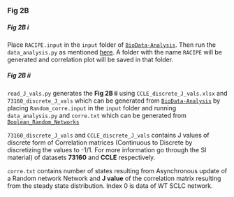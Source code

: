 ### Fig 2B

##### Fig 2B i

Place ``RACIPE.input`` in the ``input`` folder of [``BioData-Analysis``](https://github.com/uday2607/CSB-SCLC/tree/master/Additional_Codes/BioData-Analysis). Then run the ``data_analysis.py`` as mentioned [here](https://github.com/uday2607/CSB-SCLC/tree/master/Additional_Codes/BioData-Analysis). A folder with the name ``RACIPE`` will be generated and correlation plot will be saved in that folder.

##### Fig 2B ii

``read_J_vals.py`` generates the **Fig 2B ii** using ``CCLE_discrete_J_vals.xlsx`` and ``73160_discrete_J_vals`` which can be generated from [``BioData-Analysis``](https://github.com/uday2607/CSB-SCLC/tree/master/Additional_Codes/BioData-Analysis) by placing ``Random_corre.input`` in the ``input`` folder and running ``data_analysis.py`` and ``corre.txt`` which can be generated from [``Boolean_Random_Networks``](https://github.com/uday2607/CSB-SCLC/tree/master/Additional_Codes/Boolean_Random_Networks)

``73160_discrete_J_vals`` and ``CCLE_discrete_J_vals`` contains J values of discrete form of Correlation matrices (Continuous to Discrete by discretizing the values to -1/1. For more information go through the SI material) of datasets **73160** and **CCLE** respectively.

``corre.txt`` contains number of states resulting from Asynchronous update of a Random network Network and **J value** of the correlation matrix resulting from the steady state distribution. Index 0 is data of WT SCLC network.
